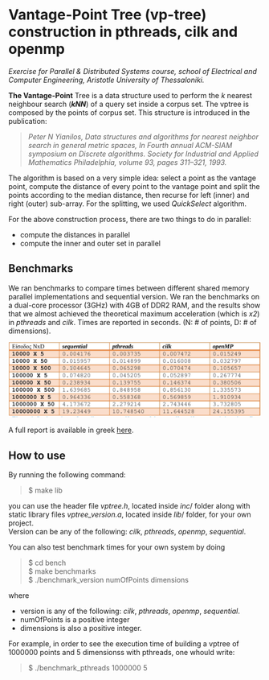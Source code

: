 # Vantage-Point Tree (vp-tree) construction in pthreads, cilk and openmp
_Exercise for Parallel & Distributed Systems course, school of Electrical and Computer Engineering, Aristotle University of Thessaloniki._

**The Vantage-Point** Tree is a data structure used to perform the _k_ nearest neighbour search (**_kNN_**) of a query set inside a corpus set. The vptree is composed by the points of corpus set. This structure is introduced in the publication:

> _Peter N Yianilos, Data structures and algorithms for nearest neighbor search in general metric spaces, In
Fourth annual ACM-SIAM symposium on Discrete algorithms. Society for Industrial and Applied Mathematics Philadelphia, volume 93, pages 311–321, 1993._

The algorithm is based on a very simple idea: select a point as the vantage point, compute the distance of every point
to the vantage point and split the points according to the median distance, then recurse for left (inner) and right (outer) sub-array. For the splitting, we used _QuickSelect_ algorithm.

For the above construction process, there are two things to do in parallel:  
* compute the distances in parallel
* compute the inner and outer set in parallel

## Benchmarks

We ran benchmarks to compare times between different shared memory parallel implementations and sequential version. We ran the benchmarks on a dual-core processor (3GHz) with 4GB of DDR2 RAM, and the results show that we almost achieved the theoretical maximum acceleration (which is _x2_) in _pthreads_ and _cilk_. Times are reported in seconds. (N: # of points, D: # of dimensions).

![Benchmarks table](https://raw.githubusercontent.com/karelispanagiotis/PDS_Exercise_1/master/vptree_benchmarks.jpeg)

A full report is available in greek [here](https://github.com/karelispanagiotis/PDS_Exercise_1/raw/master/report.pdf).

## How to use
By running the following command:

>$ make lib  
    
you can use the header file _vptree.h_, located inside _inc_/  folder along with static library files _vptree_version.a_, located inside _lib_/ folder, for your own project.   
Version can be any of the following: _cilk_, _pthreads_, _openmp_, _sequential_.

You can also test benchmark times for your own system by doing

>$ cd bench  
 $ make benchmarks  
 $ ./benchmark_version numOfPoints dimensions

where 
* version is any of the following: _cilk_, _pthreads_, _openmp_, _sequential_.
* numOfPoints is a positive integer
* dimensions is also a positive integer.

For example, in order to see the execution time of building a vptree of 1000000 points and 5 dimensionss with pthreads, one whould write:
> $ ./benchmark_pthreads 1000000 5